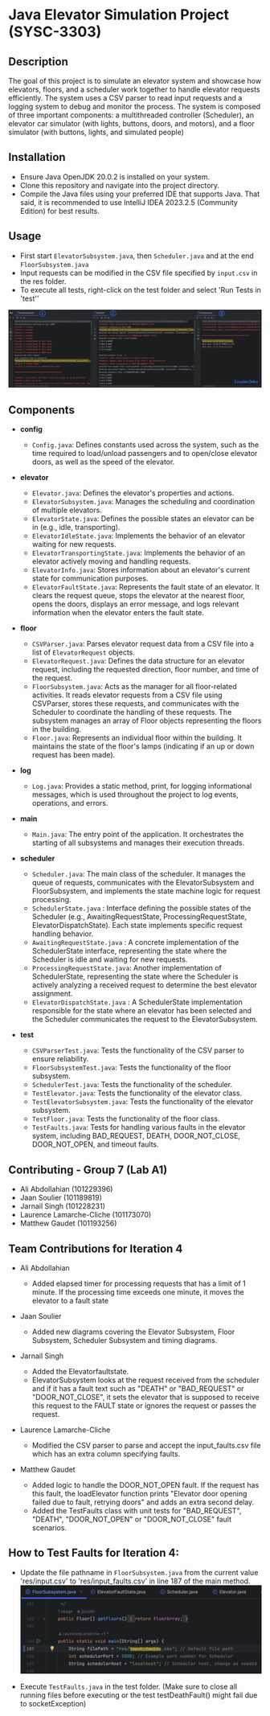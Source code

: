 # Java Elevator Simulation Project (SYSC-3303)

## Description
The goal of this project is to simulate an elevator system and showcase how elevators, floors, and a scheduler work together to handle elevator requests efficiently. The system uses a CSV parser to read input requests and a logging system to debug and monitor the process. The system is composed of three important components: a multithreaded controller (Scheduler), an elevator car simulator (with lights, buttons, doors, and motors), and a floor simulator (with buttons, lights, and simulated people)

## Installation
- Ensure Java OpenJDK 20.0.2 is installed on your system. 
- Clone this repository and navigate into the project directory.
- Compile the Java files using your preferred IDE that supports Java. That said, it is recommended to use IntelliJ IDEA 2023.2.5 (Community Edition) for best results. 

## Usage
- First start `ElevatorSubsystem.java`, then `Scheduler.java` and at the end `FloorSubsystem.java`
- Input requests can be modified in the CSV file specified by `input.csv` in the res folder.
- To execute all tests, right-click on the test folder and select 'Run Tests in 'test''

![iteration_3_readme_execution_order.png](iteration_3_readme_execution_order.png)


## Components
- **config**
  - `Config.java`: Defines constants used across the system, such as the time required to load/unload passengers and to open/close elevator doors, as well as the speed of the elevator. 

- **elevator**
  - `Elevator.java`: Defines the elevator's properties and actions.
  - `ElevatorSubsystem.java`:  Manages the scheduling and coordination of multiple elevators.
  - `ElevatorState.java`:  Defines the possible states an elevator can be in (e.g., idle, transporting).
  - `ElevatorIdleState.java`:  Implements the behavior of an elevator waiting for new requests.
  - `ElevatorTransportingState.java`: Implements the behavior of an elevator actively moving and handling requests.
  - `ElevatorInfo.java`:  Stores information about an elevator's current state for communication purposes.
  - `ElevatorFaultState.java`: Represents the fault state of an elevator. It clears the request queue, stops the elevator at the nearest floor, opens the doors, displays an error message, and logs relevant information when the elevator enters the fault state.


- **floor**
  - `CSVParser.java`: Parses elevator request data from a CSV file into a list of `ElevatorRequest` objects. 
  - `ElevatorRequest.java`: Defines the data structure for an elevator request, including the requested direction, floor number, and time of the request.
  - `FloorSubsystem.java`: Acts as the manager for all floor-related activities. It reads elevator requests from a CSV file using CSVParser, stores these requests, and communicates with the Scheduler to coordinate the handling of these requests. The subsystem manages an array of Floor objects representing the floors in the building.
  - `Floor.java`: Represents an individual floor within the building. It maintains the state of the floor's lamps (indicating if an up or down request has been made).

- **log**
  - `Log.java`: Provides a static method, print, for logging informational messages, which is used throughout the project to log events, operations, and errors.

- **main**
  - `Main.java`: The entry point of the application. It orchestrates the starting of all subsystems and manages their execution threads.

- **scheduler**
  - `Scheduler.java`: The main class of the scheduler. It manages the queue of requests, communicates with the ElevatorSubsystem and FloorSubsystem, and implements the state machine logic for request processing.
  - `SchedulerState.java` : Interface defining the possible states of the Scheduler (e.g., AwaitingRequestState, ProcessingRequestState, ElevatorDispatchState). Each state implements specific request handling behavior.
  - `AwaitingRequestState.java` : A concrete implementation of the SchedulerState interface, representing the state where the Scheduler is idle and waiting for new requests.
  - `ProcessingRequestState.java`: Another implementation of SchedulerState, representing the state where the Scheduler is actively analyzing a received request to determine the best elevator assignment.
  - `ElevatorDispatchState.java` : A SchedulerState implementation responsible for the state where an elevator has been selected and the Scheduler communicates the request to the ElevatorSubsystem.

- **test**
  - `CSVParserTest.java`: Tests the functionality of the CSV parser to ensure reliability.
  - `FloorSubsystemTest.java`: Tests the functionality of the floor subsystem.
  - `SchedulerTest.java`: Tests the functionality of the scheduler.
  - `TestElevator.java`: Tests the functionality of the elevator class.
  - `TestElevatorSubsystem.java`: Tests the functionality of the elevator subsystem.
  - `TestFloor.java`: Tests the functionality of the floor class.
  - `TestFaults.java`: Tests for handling various faults in the elevator system, including BAD_REQUEST, DEATH, DOOR_NOT_CLOSE, DOOR_NOT_OPEN, and timeout faults.

## Contributing - Group 7 (Lab A1)
- Ali Abdollahian (101229396) 
- Jaan Soulier  (101189819)
- Jarnail Singh (101228231)
- Laurence Lamarche-Cliche (101173070) 
- Matthew Gaudet (101193256)

## Team Contributions for Iteration 4

- Ali Abdollahian
  - Added elapsed timer for processing requests that has a limit of 1 minute. If the processing time exceeds one minute, it moves the elevator to a fault state

- Jaan Soulier
  - Added new diagrams covering the Elevator Subsystem, Floor Subsystem, Scheduler Subsystem and timing diagrams.
  
- Jarnail Singh
  - Added the Elevatorfaultstate.
  - ElevatorSubsystem looks at the request received from the scheduler and if it has a fault text such as "DEATH" or "BAD_REQUEST" or "DOOR_NOT_CLOSE", it sets the elevator that is supposed to receive this request to the FAULT state or ignores the request or passes the request.
  
- Laurence Lamarche-Cliche
  - Modified the CSV parser to parse and accept the input_faults.csv file which has an extra column specifying faults.

- Matthew Gaudet
  - Added logic to handle the DOOR_NOT_OPEN fault. If the request has this fault, the loadElevator function prints "Elevator door opening failed due to fault, retrying doors" and adds an extra second delay.
  - Added the TestFaults class with unit tests for "BAD_REQUEST", "DEATH", "DOOR_NOT_OPEN" or "DOOR_NOT_CLOSE" fault scenarios.


## How to Test Faults for Iteration 4:
- Update the file pathname in `FloorSubsystem.java` from the current value 'res/input.csv' to 'res/input_faults.csv' in line 187 of the main method.
![alt text](<Iteration 4_readme_test_faults.png>)

- Execute `TestFaults.java` in the test folder. (Make sure to close all running files before executing or the test testDeathFault() might fail due to socketException)